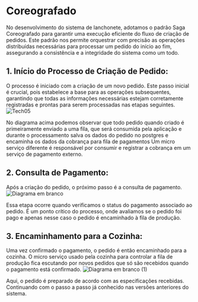# Coreografado
No desenvolvimento do sistema de lanchonete, adotamos o padrão Saga Coreografado para garantir uma execução eficiente do fluxo de criação de pedidos. Este padrão nos permite orquestrar com precisão as operações distribuídas necessárias para processar um pedido do início ao fim, assegurando a consistência e a integridade do sistema como um todo.

## 1. Início do Processo de Criação de Pedido:
   O processo é iniciado com a criação de um novo pedido. Este passo inicial é crucial, pois estabelece a base para as operações subsequentes, garantindo que todas as informações necessárias estejam corretamente registradas e prontas para serem processadas nas etapas seguintes.
![Tech05](https://github.com/PedroVCorsino/Tech-Challenge-Pedidos/assets/61948860/73b3c82d-eba1-41c0-81f0-e49a6ed26072)

No diagrama acima podemos observar que todo pedido quando criado é primeiramente enviado a uma fila, que será consumida pela aplicação e durante o processamento salva os dados do pedido no postgres e encaminha os dados da cobrança para fila de pagamentos
Um micro serviço diferente é responsável por consumir e registrar a cobrança em um serviço de pagamento externo.

## 2. Consulta de Pagamento: 
Após a criação do pedido, o próximo passo é a consulta de pagamento.
![Diagrama em branco](https://github.com/PedroVCorsino/Tech-Challenge-Pedidos/assets/61948860/b26e4d14-ccfc-4811-8587-fd9d896f1a98)

Essa etapa ocorre quando verificamos o status do pagamento associado ao pedido. É um ponto crítico do processo, onde avaliamos se o pedido foi pago e apenas nesse caso o pedido é encaminhado à fila de produção.

## 3. Encaminhamento para a Cozinha: 
Uma vez confirmado o pagamento, o pedido é então encaminhado para a cozinha.  O micro serviço usado pela cozinha para controlar a fila de produção fica escutando por novos pedidos que só são recebidos quando o pagamento está confirmado.
![Diagrama em branco (1)](https://github.com/PedroVCorsino/Tech-Challenge-Pedidos/assets/61948860/15bf8239-b782-45f0-b062-bf9a4dec2cf3)

Aqui, o pedido é preparado de acordo com as especificações recebidas. Continuando com o passo a passo já conhecido nas versões anteriores do sistema.

